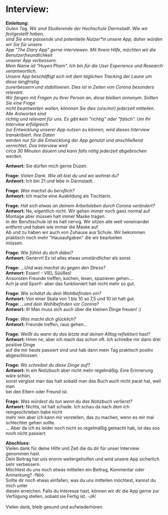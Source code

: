 <h1>Interview: </h1>

**Einleitung:** <br>
_Guten Tag. Wir sind Studierende der Hochschule Darmstadt. Wie wir festgestellt haben, <br>
sind Sie eine passende und potentielle Nutzer*in unsere App, daher würden wir Sie für unsere<br>
App "The Diary App" gerne interviewen. Mit Ihrere Hilfe, möchten wir die Benutzerfreundlichkeit <br>
unserer App verbessern.<br>
Mein Name ist "Huyen Pham". Ich bin für die User Experience und Research verantwortlich.<br>
Unsere App beschäftigt sich mit dem täglichen Tracking der Laune um diese langfristig <br>
zuverbessern und stabilisieren. Dies ist in Zeiten von Corona besonders relevant.<br> 
Wir fangen mit Fragen zu Ihrer Person an, diese bleiben annonym. Sollten Sie eine Frage<br>
nicht beantworten wollen, könnnen Sie dies (uns/mir) jederzeit mitteilen. Alle Antworten sind <br>
richtig und relevant für uns. Es gibt kein "richtig" oder "falsch". Um Ihr Interview erfolgreich <br>
zur Entwicklung unserer App nutzen zu können, wird dieses Interview transkribiert. Ihre Daten<br>
werden nur für die Entwicklung der App genutzt und anschließend vernichtet. Das Interview wird <br>
circa 30 Minuten dauern und kann falls nötig jederzeit abgebrochen werden._

**Antwort:**
Sie dürfen mich gerne Duzen.

**Frage:**
_Vielen Dank. Wie alt bist du und wo wohnst du?_<br>
**Antwort:**
Ich bin 21 und lebe in Darmstadt.

**Frage:**
_Was machst du beruflich?_<br>
**Antwort:**
Ich mache eine Ausbildung als Tischlerin.

**Frage:**
_Hat sich etwas an deinem Arbeitsleben durch Corona verändert?_<br>
**Antwort:**
Ne, eigentlich nicht. Wir gehen immer noch ganz normal auf Montage aber müssen halt immer Maske tragen.<br>
In der Berufsschule ist es halt nervig. Wir sitzen alle weit voneinander entfernt und haben wie immer die Maske auf.<br>
Ab und zu haben wir auch von Zuhause aus Schule. Wir bekommen praktisch noch mehr "Hausaufgaben" die wir bearbeiten <br>müssen.

**Frage:**
_Wie fühlst du dich dabei?_<br>
**Antwort:**
Genervt! Es ist alles etwas umständlicher als sonst.<br>


**Frage:**
_...Und was machst du gegen den Stress?_<br>
**Antwort:**
Essen! - VIEL Süüßes!<br>
Ansonsten Freunde treffen, kochen, lesen, spazieren gehen....<br>
Ach ja und Sport!- aber das funktioniert halt nicht mehr so gut.<br>

**Frage:**
_Wie schätzt du dein Wohlbefinden ein?_<br>
**Antwort:**
Von einer Skala von 1 bis 10 so 7,5 und 10 ist halt gut.<br>
**Frage:** 
_...und dein Wohlbefinden vor Corona?_<br>
**Antwort:**
9! Man muss sich auch über die kleinen Dinge freuen! :)<br>

**Frage:**
_Was macht dich glücklich?_<br>
**Antwort:**
Freunde treffen, raus gehen...

**Frage:**
_Weißt du wann du das letzte mal deinen Alltag reflektiert hast?_<br>
**Antwort:**
Hmm ne, aber ich mach das schon oft. Ich schreibe mir dann drei positive Dinge<br> 
auf die mir heute passiert sind und hab dann mein Tag praktisch positiv abgeschlossen.<br>


**Frage:** 
_Wo schreibst du diese Dinge auf?_<br>
**Antwort:**
In ein Notizbuch aber nicht mehr regelmäßig. Eine Erinnerung wäre schön, <br>
sonst vergisst man das halt sobald man das Buch auch nicht parat hat, weil man <br>
bei den Eltern oder Freund ist.<br>

**Frage:**
_Was würdest du tun wenn du das Notizbuch verlierst?_<br>
**Antwort:**
Nichts, ist halt schade. Ich schau da nach dem ich reingeschrieben habe nicht <br>
mehr rein aber ich kann mir vorstellen, das zu machen, wenn es mir mal schlechter gehen sollte. <br>
... Aber da ich es leider noch nicht so regelmäßig gemacht hab, ist das soo noch nicht passiert.<br>

**Abschluss:**<br>
Vielen dank für deine Hilfe und Zeit die du dir für unser Interview genommen hast. <br>
Dein Beitrag hat uns enorm weitergeholfen und wird unsere App sicherlich sehr verbessern. <br>
Möchtest du uns noch etwas mitteilen ein Beitrag, Kommentar oder Anmerkung? -Nöö.<br>
Sollte dir noch etwas einfallen, was du uns mitteilen möchtest, kannst du mich unter <br> 
diesen <Kontaktdaten> erreichen. Falls du Interesse hast, können wir dir die App gerne zur <br>
Verfügung stellen, sobald sie Fertig ist. -JA! <br><br>
Vielen dank, bleib gesund und aufwiederhören.<br>






